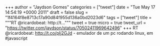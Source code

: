 
+++
author = "Jaydson Gomes"
categories = ["tweet"]
date = "Tue May 17 14:54:19 +0000 2011"
draft = false
slug = "1f4164f8e8713c17a90d84f955d136a0bd2023d6"
tags = ["tweet"]
title = """RT @ricardobeat: http://t..."""
tweet = true
micro = true
tweet_url = "https://twitter.com/jaydson/status/70502411969642496"
+++
RT @ricardobeat: http://t.co/pIj2GJd  - emulador de um pc rodando linux, em #javascript
